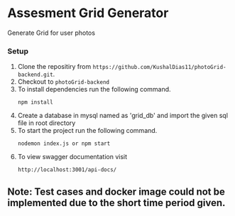 # Assesment Grid Generator
Generate Grid for user photos

### Setup
1. Clone the repositiry from `https://github.com/KushalDias11/photoGrid-backend.git`.
2. Checkout to `photoGrid-backend`
3. To install dependencies run the following command.
   ```
   npm install
   ```
4. Create a database in mysql named as 'grid_db' and import the given sql file in root directory
5. To start the project run the following command.
    ```
    nodemon index.js or npm start
    ```
6. To view swagger documentation visit
    ```
    http://localhost:3001/api-docs/
    ```


## Note: Test cases and docker image could not be implemented due to the short time period given.


